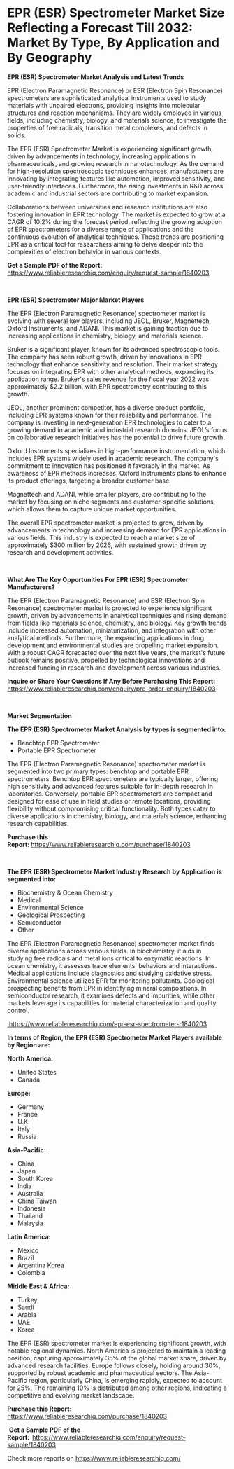 <p><h1>EPR (ESR) Spectrometer Market Size Reflecting a Forecast Till 2032: Market By Type, By Application and By Geography</h1></p><p><strong>EPR (ESR) Spectrometer Market Analysis and Latest Trends</strong></p>
<p><p>EPR (Electron Paramagnetic Resonance) or ESR (Electron Spin Resonance) spectrometers are sophisticated analytical instruments used to study materials with unpaired electrons, providing insights into molecular structures and reaction mechanisms. They are widely employed in various fields, including chemistry, biology, and materials science, to investigate the properties of free radicals, transition metal complexes, and defects in solids.</p><p>The EPR (ESR) Spectrometer Market is experiencing significant growth, driven by advancements in technology, increasing applications in pharmaceuticals, and growing research in nanotechnology. As the demand for high-resolution spectroscopic techniques enhances, manufacturers are innovating by integrating features like automation, improved sensitivity, and user-friendly interfaces. Furthermore, the rising investments in R&D across academic and industrial sectors are contributing to market expansion.</p><p>Collaborations between universities and research institutions are also fostering innovation in EPR technology. The market is expected to grow at a CAGR of 10.2% during the forecast period, reflecting the growing adoption of EPR spectrometers for a diverse range of applications and the continuous evolution of analytical techniques. These trends are positioning EPR as a critical tool for researchers aiming to delve deeper into the complexities of electron behavior in various contexts.</p></p>
<p><strong>Get a Sample PDF of the Report:&nbsp;</strong> <a href="https://www.reliableresearchiq.com/enquiry/request-sample/1840203?utm_campaign=2810&utm_medium=2&utm_source=Github&utm_content=ia&utm_term=12042025&utm_id=epr-esr-spectrometer">https://www.reliableresearchiq.com/enquiry/request-sample/1840203</a></p>
<p>&nbsp;</p>
<p><strong>EPR (ESR) Spectrometer Major Market Players</strong></p>
<p><p>The EPR (Electron Paramagnetic Resonance) spectrometer market is evolving with several key players, including JEOL, Bruker, Magnettech, Oxford Instruments, and ADANI. This market is gaining traction due to increasing applications in chemistry, biology, and materials science.</p><p>Bruker is a significant player, known for its advanced spectroscopic tools. The company has seen robust growth, driven by innovations in EPR technology that enhance sensitivity and resolution. Their market strategy focuses on integrating EPR with other analytical methods, expanding its application range. Bruker's sales revenue for the fiscal year 2022 was approximately $2.2 billion, with EPR spectrometry contributing to this growth.</p><p>JEOL, another prominent competitor, has a diverse product portfolio, including EPR systems known for their reliability and performance. The company is investing in next-generation EPR technologies to cater to a growing demand in academic and industrial research domains. JEOL’s focus on collaborative research initiatives has the potential to drive future growth.</p><p>Oxford Instruments specializes in high-performance instrumentation, which includes EPR systems widely used in academic research. The company's commitment to innovation has positioned it favorably in the market. As awareness of EPR methods increases, Oxford Instruments plans to enhance its product offerings, targeting a broader customer base.</p><p>Magnettech and ADANI, while smaller players, are contributing to the market by focusing on niche segments and customer-specific solutions, which allows them to capture unique market opportunities.</p><p>The overall EPR spectrometer market is projected to grow, driven by advancements in technology and increasing demand for EPR applications in various fields. This industry is expected to reach a market size of approximately $300 million by 2026, with sustained growth driven by research and development activities.</p></p>
<p>&nbsp;</p>
<p><strong>What Are The Key Opportunities For EPR (ESR) Spectrometer Manufacturers?</strong></p>
<p><p>The EPR (Electron Paramagnetic Resonance) and ESR (Electron Spin Resonance) spectrometer market is projected to experience significant growth, driven by advancements in analytical techniques and rising demand from fields like materials science, chemistry, and biology. Key growth trends include increased automation, miniaturization, and integration with other analytical methods. Furthermore, the expanding applications in drug development and environmental studies are propelling market expansion. With a robust CAGR forecasted over the next five years, the market's future outlook remains positive, propelled by technological innovations and increased funding in research and development across various industries.</p></p>
<p><strong>Inquire or Share Your Questions If Any Before Purchasing This Report:</strong> <a href="https://www.reliableresearchiq.com/enquiry/pre-order-enquiry/1840203?utm_campaign=2810&utm_medium=2&utm_source=Github&utm_content=ia&utm_term=12042025&utm_id=epr-esr-spectrometer">https://www.reliableresearchiq.com/enquiry/pre-order-enquiry/1840203</a></p>
<p>&nbsp;</p>
<p><strong>Market Segmentation</strong></p>
<p><strong>The EPR (ESR) Spectrometer Market Analysis by types is segmented into:</strong></p>
<p><ul><li>Benchtop EPR Spectrometer</li><li>Portable EPR Spectrometer</li></ul></p>
<p><p>The EPR (Electron Paramagnetic Resonance) spectrometer market is segmented into two primary types: benchtop and portable EPR spectrometers. Benchtop EPR spectrometers are typically larger, offering high sensitivity and advanced features suitable for in-depth research in laboratories. Conversely, portable EPR spectrometers are compact and designed for ease of use in field studies or remote locations, providing flexibility without compromising critical functionality. Both types cater to diverse applications in chemistry, biology, and materials science, enhancing research capabilities.</p></p>
<p><strong>Purchase this Report:&nbsp;</strong><a href="https://www.reliableresearchiq.com/purchase/1840203?utm_campaign=2810&utm_medium=2&utm_source=Github&utm_content=ia&utm_term=12042025&utm_id=epr-esr-spectrometer">https://www.reliableresearchiq.com/purchase/1840203</a></p>
<p>&nbsp;</p>
<p><strong>The EPR (ESR) Spectrometer Market Industry Research by Application is segmented into:</strong></p>
<p><ul><li>Biochemistry & Ocean Chemistry</li><li>Medical</li><li>Environmental Science</li><li>Geological Prospecting</li><li>Semiconductor</li><li>Other</li></ul></p>
<p><p>The EPR (Electron Paramagnetic Resonance) spectrometer market finds diverse applications across various fields. In biochemistry, it aids in studying free radicals and metal ions critical to enzymatic reactions. In ocean chemistry, it assesses trace elements' behaviors and interactions. Medical applications include diagnostics and studying oxidative stress. Environmental science utilizes EPR for monitoring pollutants. Geological prospecting benefits from EPR in identifying mineral compositions. In semiconductor research, it examines defects and impurities, while other markets leverage its capabilities for material characterization and quality control.</p></p>
<p><a href="https://www.reliableresearchiq.com/epr-esr-spectrometer-r1840203?utm_campaign=2810&utm_medium=2&utm_source=Github&utm_content=ia&utm_term=12042025&utm_id=epr-esr-spectrometer">&nbsp;https://www.reliableresearchiq.com/epr-esr-spectrometer-r1840203</a></p>
<p><strong>In terms of Region, the EPR (ESR) Spectrometer Market Players available by Region are:</strong></p>
<p>
    <p> <strong> North America: </strong>
        <ul>
            <li>United States</li>
            <li>Canada</li>
        </ul>
        </p> 
    <p> <strong> Europe: </strong>
        <ul>
            <li>Germany</li>
            <li>France</li>
            <li>U.K.</li>
            <li>Italy</li>
            <li>Russia</li>
        </ul>
        </p> 
    <p> <strong> Asia-Pacific: </strong>
        <ul>
            <li>China</li>
            <li>Japan</li>
            <li>South Korea</li>
            <li>India</li>
            <li>Australia</li>
            <li>China Taiwan</li>
            <li>Indonesia</li>
            <li>Thailand</li>
            <li>Malaysia</li>
        </ul>
        </p> 
    <p> <strong> Latin America: </strong>
        <ul>
            <li>Mexico</li>
            <li>Brazil</li>
            <li>Argentina Korea</li>
            <li>Colombia</li>
        </ul>
        </p> 
    <p> <strong> Middle East & Africa: </strong>
        <ul>
            <li>Turkey</li>
            <li>Saudi</li>
            <li>Arabia</li>
            <li>UAE</li>
            <li>Korea</li>
        </ul>
    </p>
    </p>
<p><p>The EPR (ESR) spectrometer market is experiencing significant growth, with notable regional dynamics. North America is projected to maintain a leading position, capturing approximately 35% of the global market share, driven by advanced research facilities. Europe follows closely, holding around 30%, supported by robust academic and pharmaceutical sectors. The Asia-Pacific region, particularly China, is emerging rapidly, expected to account for 25%. The remaining 10% is distributed among other regions, indicating a competitive and evolving market landscape.</p></p>
<p><strong>Purchase this Report: </strong><a href="https://www.reliableresearchiq.com/purchase/1840203?utm_campaign=2810&utm_medium=2&utm_source=Github&utm_content=ia&utm_term=12042025&utm_id=epr-esr-spectrometer">https://www.reliableresearchiq.com/purchase/1840203</a></p>
<p>&nbsp;<strong>Get a Sample PDF of the Report:&nbsp;&nbsp;</strong><a href="https://www.reliableresearchiq.com/enquiry/request-sample/1840203?utm_campaign=2810&utm_medium=2&utm_source=Github&utm_content=ia&utm_term=12042025&utm_id=epr-esr-spectrometer">https://www.reliableresearchiq.com/enquiry/request-sample/1840203</a></p>
<p><strong></strong></p>
<p>Check more reports on <a href="https://www.reliableresearchiq.com/?utm_campaign=2810&utm_medium=2&utm_source=Github&utm_content=ia&utm_term=12042025&utm_id=epr-esr-spectrometer">https://www.reliableresearchiq.com/</a></p>